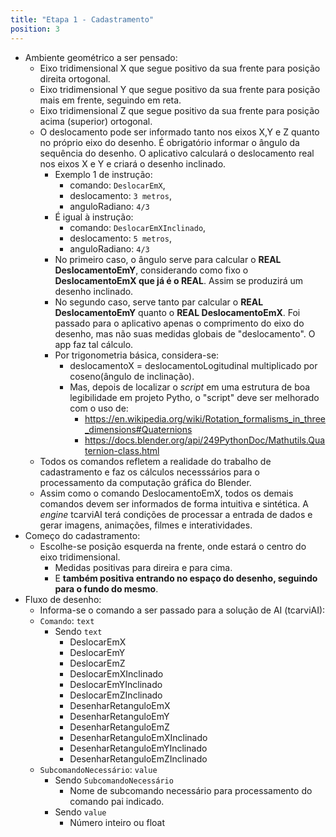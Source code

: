 ```yaml
---
title: "Etapa 1 - Cadastramento"
position: 3
---
```

- Ambiente geométrico a ser pensado:
    - Eixo tridimensional X que segue positivo da sua frente para posição direita ortogonal.
    - Eixo tridimensional Y que segue positivo da sua frente para posição mais em frente, seguindo em reta.
    - Eixo tridimensional Z que segue positivo da sua frente para posição acima (superior) ortogonal.
    - O deslocamento pode ser informado tanto nos eixos X,Y e Z quanto no próprio eixo do desenho. É obrigatório informar o ângulo da sequência do desenho. O aplicativo calculará o deslocamento real nos eixos X e Y e criará o desenho inclinado. 
        - Exemplo 1 de instrução:
            - comando:  `DeslocarEmX`, 
            - deslocamento: `3 metros`,
            - anguloRadiano: `4/3`
        - É igual à instrução:
            - comando: `DeslocarEmXInclinado`,
            - deslocamento: `5 metros`,
            - anguloRadiano: `4/3`
        - No primeiro caso, o ângulo serve para calcular o **REAL DeslocamentoEmY**, considerando como fixo o **DeslocamentoEmX que já é o REAL**. Assim se produzirá um desenho inclinado.
        - No segundo caso, serve tanto par calcular o **REAL DeslocamentoEmY** quanto o **REAL DeslocamentoEmX**. Foi passado para o aplicativo apenas o comprimento do eixo do desenho, mas não suas medidas globais de "deslocamento". O app faz tal cálculo.
        - Por trigonometria básica, considera-se:
            - deslocamentoX =  deslocamentoLogitudinal multiplicado por coseno(ângulo de inclinação).
            - Mas, depois de localizar o *script* em uma estrutura de boa legibilidade em projeto Pytho, o "script" deve ser melhorado com o uso de:
                - https://en.wikipedia.org/wiki/Rotation_formalisms_in_three_dimensions#Quaternions
                - https://docs.blender.org/api/249PythonDoc/Mathutils.Quaternion-class.html
    - Todos os comandos refletem a realidade do trabalho de cadastramento e faz os cálculos necesssários para o processamento da computação gráfica do Blender.
    - Assim como o comando DeslocamentoEmX, todos os demais comandos devem ser informados de forma intuitiva e sintética. A *engine* tcarviAI terá condições de processar a entrada de dados e gerar imagens, animações, filmes e interatividades.
- Começo do cadastramento:
    - Escolhe-se posição esquerda na frente, onde estará o centro do eixo tridimensional.
        - Medidas positivas para direira e para cima. 
        - E **também positiva entrando no espaço do desenho, seguindo para o fundo do mesmo**.
- Fluxo de desenho:
    - Informa-se o comando a ser passado para a solução de AI (tcarviAI):
    - `Comando`: `text`
        - Sendo `text`
            - DeslocarEmX
            - DeslocarEmY
            - DeslocarEmZ
            - DeslocarEmXInclinado
            - DeslocarEmYInclinado
            - DeslocarEmZInclinado
            - DesenharRetanguloEmX
            - DesenharRetanguloEmY
            - DesenharRetanguloEmZ
            - DesenharRetanguloEmXInclinado
            - DesenharRetanguloEmYInclinado
            - DesenharRetanguloEmZInclinado
    - `SubcomandoNecessário`: `value`
        - Sendo `SubcomandoNecessário`
            - Nome de subcomando necessário para processamento do comando pai indicado. 
        - Sendo `value`
            - Número inteiro ou float